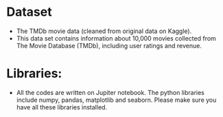
# Dataset
* The TMDb movie data (cleaned from original data on Kaggle).
* This data set contains information about 10,000 movies collected from The Movie Database (TMDb), including user ratings and revenue.

# Libraries: 
* All the codes are written on Jupiter notebook. The python libraries include numpy, pandas, matplotlib and seaborn. Please make sure you
have all these libraries installed.
